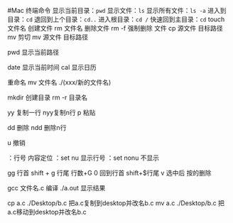 #Mac 终端命令
显示当前目录：`pwd`
显示文件：`ls` 显示所有文件：`ls -a`
进入到目录：`cd`
退回到上个目录：`cd..`
进入根目录：`cd /`
快速回到主目录：`cd` 
touch 文件名 创建文件
rm 文件名 删除文件
rm -f 强制删除 文件
cp 源文件 目标路径
mv 剪切
mv 源文件 目标路径

pwd 显示当前路径

date 显示当前时间
cal  显示日历

重命名
mv 文件名 ./(xxx/新的文件名)

mkdir 创建目录 
rm -r 目录名

yy 复制一行
nyy复制n行
p 粘贴

dd 删除
ndd 删除n行

u 撤销

：行号  内容定位
：set nu 显示行号
：set nonu 不显示

gg 行首 shift + g 行尾
行数+G
0 回到行首
shift+$行尾
v 选中后 按的删除

gcc 文件名.c 编译
./a.out 显示结果

cp a.c ./Desktop/b.c  把a.c复制到desktop并改名b.c
mv a.c ./Desktop/b.c  把a.c移动到desktop并改名b.c



